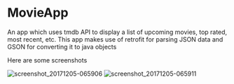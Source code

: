 # MovieApp

An app which uses tmdb API to display a list of upcoming movies, top rated, most recent, etc.
This app makes use of retrofit for parsing JSON data and GSON for converting it to java objects


Here are some screenshots

![screenshot_20171205-065906](https://user-images.githubusercontent.com/32220881/33585424-386a2b58-d98a-11e7-9443-f91d253a7920.png)
![screenshot_20171205-065911](https://user-images.githubusercontent.com/32220881/33585425-38cbdf06-d98a-11e7-9672-9395febc1a42.png)
